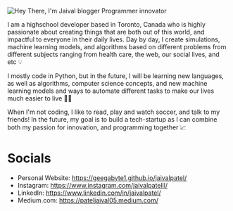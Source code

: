
![Hey There, I'm Jaival blogger  Programmer  innovator](https://user-images.githubusercontent.com/68164588/117744242-48f3ff80-b1d6-11eb-9bbf-79be2c35bc1e.png)


I am a highschool developer based in Toronto, Canada who is highly passionate about creating things that are both out of this world, and impactful to everyone in their daily lives. Day by day, I create simulations, machine learning models, and algorithms based on different problems from different subjects ranging from health care, the web, our social lives, and etc 💡

I mostly code in Python, but in the future, I will be learning new languages, as well as algorithms, computer science concepts, and new machine learning models and ways to automate different tasks to make our lives much easier to live 🚶🏻 

When I'm not coding, I like to read, play and watch soccer, and talk to my friends! In the future, my goal is to build a tech-startup as I can combine both my passion for innovation, and programming together 📈



# Socials 

- Personal Website: https://geegabyte1.github.io/jaivalpatel/
- Instagram: https://www.instagram.com/jaivalpatelll/
- LinkedIn: https://www.linkedin.com/in/jaivalpatel/
- Medium.com: https://pateljaival05.medium.com/



